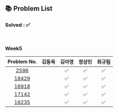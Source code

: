 ## 📚 Problem List 

### Solved : ✅

<br>

### Week5

|Problem No.|김동욱|김아영|정상민|최규림|
|:-----------:|:-----:|:----:|:----:|:----:|
|[2596](https://www.acmicpc.net/problem/2596)|   |   ✅ |✅  | ✅ |
|[18429](https://www.acmicpc.net/problem/18429)|   |  ✅  |✅  | ✅ |
|[16918](https://www.acmicpc.net/problem/16918)|   |   ✅ | ✅ | ✅  |
|[17142](https://www.acmicpc.net/problem/17142)|   |    ✅|✅  | ✅  |
|[16235](https://www.acmicpc.net/problem/16235)|  |  ✅ | ✅ | ✅  |

